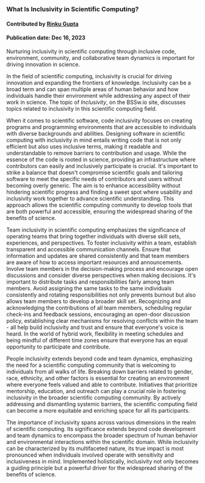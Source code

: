 ### What Is Inclusivity in Scientific Computing?
#### Contributed by [Rinku Gupta](https://github.com/rinkug)
#### Publication date: Dec 16, 2023

<!--deck start-->
Nurturing inclusivity in scientific computing through inclusive code, environment, community, and collaborative team dynamics is important for driving innovation in science.
<!--deck end-->

<!--body start--->
In the field of scientific computing, inclusivity is crucial for driving innovation and expanding the frontiers of knowledge. Inclusivity can be a broad term and can span multiple areas of human behavior and how individuals handle their environment while addressing any aspect of their work in science. The topic of *Inclusivity*, on the BSSw.io site, discusses topics related to inclusivity in this scientific computing field.

When it comes to scientific software, code inclusivity focuses on creating programs and programming environments that are accessible to individuals with diverse backgrounds and abilities. Designing software in scientific computing with inclusivity in mind entails writing code that is not only efficient but also uses inclusive terms, making it readable and understandable to remove barriers to contribution and usage. While the essence of the code is rooted in science, providing an infrastructure where contributors can easily and inclusively participate is crucial. It's important to strike a balance that doesn't compromise scientific goals and tailoring software to meet the specific needs of contributors and users without becoming overly generic. The aim is to enhance accessibility without hindering scientific progress and finding a sweet spot where usability and inclusivity work together to advance scientific understanding. This approach allows the scientific computing community to develop tools that are both powerful and accessible, ensuring the widespread sharing of the benefits of science.

Team inclusivity in scientific computing emphasizes the significance of operating teams that bring together individuals with diverse skill sets, experiences, and perspectives. To foster inclusivity within a team, establish transparent and accessible communication channels. Ensure that information and updates are shared consistently and that team members are aware of how to access important resources and announcements. Involve team members in the decision-making process and encourage open discussions and consider diverse perspectives when making decisions. It's important to distribute tasks and responsibilities fairly among team members. Avoid assigning the same tasks to the same individuals consistently and rotating responsibilities not only prevents burnout but also allows team members to develop a broader skill set. Recognizing and acknowledging the contributions of all team members, scheduling regular check-ins and feedback sessions, encouraging an open-door discussion policy, establishing clear mechanisms for resolving conflicts within the team - all help build inclusivity and trust and ensure that everyone's voice is heard. In the world of hybrid work, flexibility in meeting schedules and being mindful of different time zones ensure that everyone has an equal opportunity to participate and contribute.

People inclusivity extends beyond code and team dynamics, emphasizing the need for a scientific computing community that is welcoming to individuals from all walks of life. Breaking down barriers related to gender, race, ethnicity, and other factors is essential for creating an environment where everyone feels valued and able to contribute. Initiatives that prioritize mentorship, education, and outreach can play a crucial role in fostering inclusivity in the broader scientific computing community. By actively addressing and dismantling systemic barriers, the scientific computing field can become a more equitable and enriching space for all its participants.

The importance of inclusivity spans across various dimensions in the realm of scientific computing. Its significance extends beyond code development and team dynamics to encompass the broader spectrum of human behavior and environmental interactions within the scientific domain. While inclusivity can be characterized by its multifaceted nature, its true impact is most pronounced when individuals involved operate with sensitivity and inclusiveness in mind. Implemented holistically, inclusivity not only becomes a guiding principle but a powerful driver for the widespread sharing of the benefits of science.

<!--body end--->

<!---
Publish: yes
Pinned: yes
Topics: inclusivity
--->
